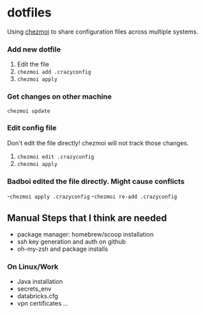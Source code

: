 # dotfiles

Using [chezmoi](https://www.chezmoi.io/quick-start/) to share configuration files across multiple systems.

### Add new dotfile

1. Edit the file
2. `chezmoi add .crazyconfig`
3. `chezmoi apply`

### Get changes on other machine

`chezmoi update`

### Edit config file

Don't edit the file directly! chezmoi will not track those changes.  

1. `chezmoi edit .crazyconfig`
2. `chezmoi apply`

### Badboi edited the file directly. Might cause conflicts

-`chezmoi apply .crazyconfig`
-`chezmoi re-add .crazyconfig`

## Manual Steps that I think are needed

- package manager: homebrew/scoop installation
- ssh key generation and auth on github
- oh-my-zsh and package installs

### On Linux/Work

- Java installation
- secrets_env
- databricks.cfg
- vpn certificates
...
